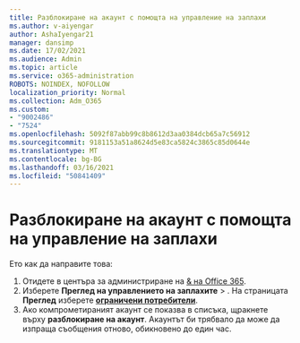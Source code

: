 ```yaml
---
title: Разблокиране на акаунт с помощта на управление на заплахи
ms.author: v-aiyengar
author: AshaIyengar21
manager: dansimp
ms.date: 17/02/2021
ms.audience: Admin
ms.topic: article
ms.service: o365-administration
ROBOTS: NOINDEX, NOFOLLOW
localization_priority: Normal
ms.collection: Adm_O365
ms.custom:
- "9002486"
- "7524"
ms.openlocfilehash: 5092f87abb99c8b8612d3aa0384dcb65a7c56912
ms.sourcegitcommit: 9181153a51a8624d5e83ca5824c3865c85d0644e
ms.translationtype: MT
ms.contentlocale: bg-BG
ms.lasthandoff: 03/16/2021
ms.locfileid: "50841409"
---
```

# <a name="unblock-an-account-by-using-threat-management"></a>Разблокиране на акаунт с помощта на управление на заплахи

Ето как да направите това: 

1. Отидете в центъра за администриране на [& на Office 365](https://go.microsoft.com/fwlink/p/?linkid=2077143).
1. Изберете **Преглед на управлението на заплахите**  >  . На страницата **Преглед** изберете **[ограничени потребители](https://go.microsoft.com/fwlink/?linkid=2103514)**.
1. Ако компрометираният акаунт се показва в списъка, щракнете върху **разблокиране на акаунт**. Акаунтът би трябвало да може да изпраща съобщения отново, обикновено до един час.